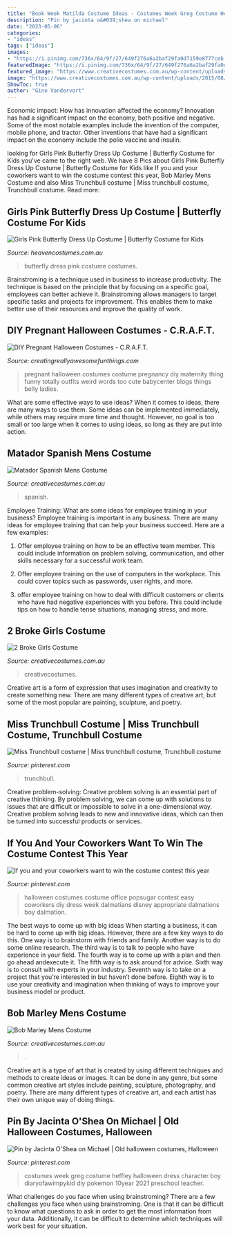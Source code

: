 ```yaml
---
title: "Book Week Matilda Costume Ideas - Costumes Week Greg Costume Heffley Halloween Dress Character Boy Diaryofawimpykid Diy Pokemon 10year 2021 Preschool Teacher"
description: "Pin by jacinta o&#039;shea on michael"
date: "2023-05-06"
categories:
- "ideas"
tags: ["ideas"]
images:
- "https://i.pinimg.com/736x/64/9f/27/649f276a6a2baf29fa0d7159e8777ceb.jpg"
featuredImage: "https://i.pinimg.com/736x/64/9f/27/649f276a6a2baf29fa0d7159e8777ceb.jpg"
featured_image: "https://www.creativecostumes.com.au/wp-content/uploads/2015/08/BCP_8292-768x1024.jpg"
image: "https://www.creativecostumes.com.au/wp-content/uploads/2015/08/BCP_8292-768x1024.jpg"
ShowToc: true
author: "Gino Vandervort"
---
```



Economic impact: How has innovation affected the economy?
Innovation has had a significant impact on the economy, both positive and negative. Some of the most notable examples include the invention of the computer, mobile phone, and tractor. Other inventions that have had a significant impact on the economy include the polio vaccine and insulin.

	

		
looking for Girls Pink Butterfly Dress Up Costume | Butterfly Costume for Kids you've came to the right web. We have 8 Pics about Girls Pink Butterfly Dress Up Costume | Butterfly Costume for Kids like If you and your coworkers want to win the costume contest this year, Bob Marley Mens Costume and also Miss Trunchbull costume | Miss trunchbull costume, Trunchbull costume. Read more:
		
    
## Girls Pink Butterfly Dress Up Costume | Butterfly Costume For Kids

<img loading=lazy src="https://www.heavencostumes.com.au/media/catalog/product/cache/87e1f69bc93e13dd75c69321dae7010a/t/m/tm-ax-59-510-hot-pink-and-black-girls-butterfly-dress-up-costume-1200-1.jpg" onerror="this.onerror=null;this.src='https://tse1.mm.bing.net/th?id=OIP.QlNucg_P-DP-e8aW3bJ27wHaJ4&amp;pid=15.1';" alt="Girls Pink Butterfly Dress Up Costume | Butterfly Costume for Kids">

_Source: heavencostumes.com.au_

>butterfly dress pink costume costumes. 

	

Brainstroming is a technique used in business to increase productivity. The technique is based on the principle that by focusing on a specific goal, employees can better achieve it. Brainstroming allows managers to target specific tasks and projects for improvement. This enables them to make better use of their resources and improve the quality of work.

    
## DIY Pregnant Halloween Costumes - C.R.A.F.T.

<img loading=lazy src="http://www.creatingreallyawesomefunthings.com/wp-content/uploads/2015/09/thing-1.jpg" onerror="this.onerror=null;this.src='https://tse1.mm.bing.net/th?id=OIP.5ExVnIFuQUEnW44OafiC3gHaJ3&amp;pid=15.1';" alt="DIY Pregnant Halloween Costumes - C.R.A.F.T.">

_Source: creatingreallyawesomefunthings.com_

>pregnant halloween costumes costume pregnancy diy maternity thing funny totally outfits weird words too cute babycenter blogs things belly ladies. 

	

What are some effective ways to use ideas?
When it comes to ideas, there are many ways to use them. Some ideas can be implemented immediately, while others may require more time and thought. However, no goal is too small or too large when it comes to using ideas, so long as they are put into action.

    
## Matador Spanish Mens Costume

<img loading=lazy src="https://www.creativecostumes.com.au/wp-content/uploads/2015/08/BCP_7894-768x1024.jpg" onerror="this.onerror=null;this.src='https://tse2.mm.bing.net/th?id=OIP.nI9cfoJ6_i7eqDy0mkmWIwHaJ4&amp;pid=15.1';" alt="Matador Spanish Mens Costume">

_Source: creativecostumes.com.au_

>spanish. 

	

Employee Training: What are some ideas for employee training in your business?
Employee training is important in any business. There are many ideas for employee training that can help your business succeed. Here are a few examples:
1. Offer employee training on how to be an effective team member. This could include information on problem solving, communication, and other skills necessary for a successful work team.

2. Offer employee training on the use of computers in the workplace. This could cover topics such as passwords, user rights, and more.

3. offer employee training on how to deal with difficult customers or clients who have had negative experiences with you before. This could include tips on how to handle tense situations, managing stress, and more.

    
## 2 Broke Girls Costume

<img loading=lazy src="https://www.creativecostumes.com.au/wp-content/uploads/2018/07/CC_April_18_103-768x1024.jpg" onerror="this.onerror=null;this.src='https://tse2.mm.bing.net/th?id=OIP.2xW9IC3QdZunj-BNlMqVugHaJ4&amp;pid=15.1';" alt="2 Broke Girls Costume">

_Source: creativecostumes.com.au_

>creativecostumes. 

	

Creative art is a form of expression that uses imagination and creativity to create something new. There are many different types of creative art, but some of the most popular are painting, sculpture, and poetry.

    
## Miss Trunchbull Costume | Miss Trunchbull Costume, Trunchbull Costume

<img loading=lazy src="https://i.pinimg.com/736x/64/9f/27/649f276a6a2baf29fa0d7159e8777ceb.jpg" onerror="this.onerror=null;this.src='https://tse1.mm.bing.net/th?id=OIP.tld2ZnlZy7WIlNwuIxXjBwHaJ3&amp;pid=15.1';" alt="Miss Trunchbull costume | Miss trunchbull costume, Trunchbull costume">

_Source: pinterest.com_

>trunchbull. 

	

Creative problem-solving:
Creative problem solving is an essential part of creative thinking. By problem solving, we can come up with solutions to issues that are difficult or impossible to solve in a one-dimensional way. Creative problem solving leads to new and innovative ideas, which can then be turned into successful products or services.

    
## If You And Your Coworkers Want To Win The Costume Contest This Year

<img loading=lazy src="https://i.pinimg.com/736x/4b/5e/38/4b5e38ed7856051050fd7f79aa2c8d96.jpg" onerror="this.onerror=null;this.src='https://tse1.mm.bing.net/th?id=OIP.76i9lw9MjCNfdKFtKdMZkAHaHa&amp;pid=15.1';" alt="If you and your coworkers want to win the costume contest this year">

_Source: pinterest.com_

>halloween costumes costume office popsugar contest easy coworkers diy dress week dalmatians disney appropriate dalmations boy dalmation. 

	

The best ways to come up with big ideas
When starting a business, it can be hard to come up with big ideas. However, there are a few key ways to do this. One way is to brainstorm with friends and family. Another way is to do some online research. The third way is to talk to people who have experience in your field. The fourth way is to come up with a plan and then go ahead andexecute it. The fifth way is to ask around for advice. Sixth way is to consult with experts in your industry. Seventh way is to take on a project that you’re interested in but haven’t done before. Eighth way is to use your creativity and imagination when thinking of ways to improve your business model or product.

    
## Bob Marley Mens Costume

<img loading=lazy src="https://www.creativecostumes.com.au/wp-content/uploads/2015/08/BCP_8292-768x1024.jpg" onerror="this.onerror=null;this.src='https://tse4.mm.bing.net/th?id=OIP.JMKiwTi2C-FeQ-KtVEZJVwHaJ4&amp;pid=15.1';" alt="Bob Marley Mens Costume">

_Source: creativecostumes.com.au_

>. 

	

Creative art is a type of art that is created by using different techniques and methods to create ideas or images. It can be done in any genre, but some common creative art styles include painting, sculpture, photography, and poetry. There are many different types of creative art, and each artist has their own unique way of doing things.

    
## Pin By Jacinta O&#039;Shea On Michael | Old Halloween Costumes, Halloween

<img loading=lazy src="https://i.pinimg.com/736x/6a/12/22/6a12227a99aca65adb2d458d69d87c9d--book-week-reading-comprehension.jpg" onerror="this.onerror=null;this.src='https://tse3.mm.bing.net/th?id=OIP.XZxsf7kFjLnKc_P0jDok1wHaRP&amp;pid=15.1';" alt="Pin by Jacinta O&#039;Shea on Michael | Old halloween costumes, Halloween">

_Source: pinterest.com_

>costumes week greg costume heffley halloween dress character boy diaryofawimpykid diy pokemon 10year 2021 preschool teacher. 

	

What challenges do you face when using brainstroming?
There are a few challenges you face when using brainstroming. One is that it can be difficult to know what questions to ask in order to get the most information from your data. Additionally, it can be difficult to determine which techniques will work best for your situation.

